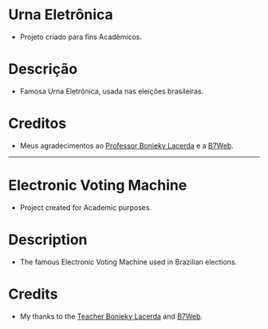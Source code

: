 # **Urna Eletrônica**

- Projeto criado para fins Acadêmicos.

# **Descrição**

- Famosa Urna Eletrônica, usada nas eleições brasileiras.

# **Creditos**

- Meus agradecimentos ao [Professor Bonieky Lacerda](https://www.instagram.com/bonieky/) e a [B7Web](https://lp.b7web.com.br/fullstack).

------------------------------------------------------------------------------------------------------------------

# **Electronic Voting Machine**

- Project created for Academic purposes.

# **Description**

- The famous Electronic Voting Machine used in Brazilian elections.

# **Credits**

- My thanks to the [Teacher Bonieky Lacerda](https://www.instagram.com/bonieky/) and [B7Web](https://lp.b7web.com.br/fullstack).